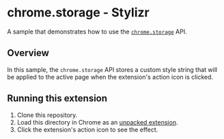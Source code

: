 # chrome.storage - Stylizr

A sample that demonstrates how to use the [`chrome.storage`](https://developer.chrome.com/docs/extensions/reference/storage/) API.

## Overview

In this sample, the `chrome.storage` API stores a custom style string that will be applied to the active page when the extension's action icon is clicked.

## Running this extension

1. Clone this repository.
2. Load this directory in Chrome as an [unpacked extension](https://developer.chrome.com/docs/extensions/mv3/getstarted/development-basics/#load-unpacked).
3. Click the extension's action icon to see the effect.
